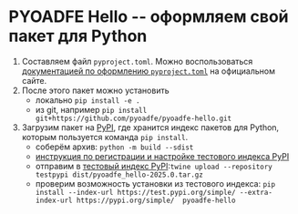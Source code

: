 PYOADFE Hello -- оформляем свой пакет для Python
================================================

1. Составляем файл `pyproject.toml`. Можно воспользоваться [документацией по оформлению `pyproject.toml`](https://packaging.python.org/en/latest/guides/writing-pyproject-toml/)
   на официальном сайте.
2. После этого пакет можно установить
   - локально `pip install -e .`
   - из git, например `pip install git+https://github.com/pyoadfe/pyoadfe-hello.git`
3. Загрузим пакет на [PyPI](https://pypi.org/), где хранится индекс пакетов для Python, которым пользуется команда `pip install`.
   - соберём архив: `python -m build --sdist`
   - [инструкция по регистрации и настройке тестового индекса PyPI](https://packaging.python.org/en/latest/guides/using-testpypi/)
   - отправим в [тестовый индекс PyPI](https://test.pypi.org):`twine upload --repository testpypi dist/pyoadfe_hello-2025.0.tar.gz`
   - проверим возможность установки из тестового индекса: `pip install --index-url https://test.pypi.org/simple/ --extra-index-url https://pypi.org/simple/  pyoadfe-hello`
